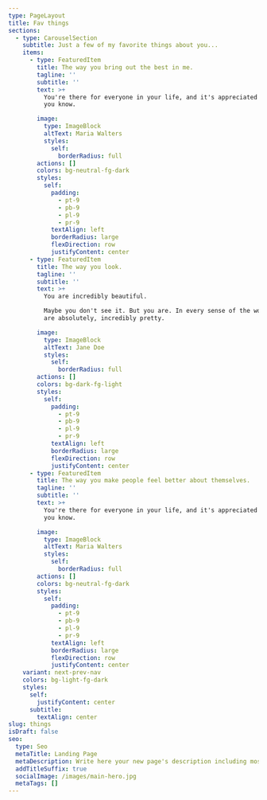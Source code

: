 ```yaml
---
type: PageLayout
title: Fav things
sections:
  - type: CarouselSection
    subtitle: Just a few of my favorite things about you...
    items:
      - type: FeaturedItem
        title: The way you bring out the best in me.
        tagline: ''
        subtitle: ''
        text: >+
          You're there for everyone in your life, and it's appreciated more than
          you know.

        image:
          type: ImageBlock
          altText: Maria Walters
          styles:
            self:
              borderRadius: full
        actions: []
        colors: bg-neutral-fg-dark
        styles:
          self:
            padding:
              - pt-9
              - pb-9
              - pl-9
              - pr-9
            textAlign: left
            borderRadius: large
            flexDirection: row
            justifyContent: center
      - type: FeaturedItem
        title: The way you look.
        tagline: ''
        subtitle: ''
        text: >+
          You are incredibly beautiful.

          Maybe you don't see it. But you are. In every sense of the world, you
          are absolutely, incredibly pretty. 

        image:
          type: ImageBlock
          altText: Jane Doe
          styles:
            self:
              borderRadius: full
        actions: []
        colors: bg-dark-fg-light
        styles:
          self:
            padding:
              - pt-9
              - pb-9
              - pl-9
              - pr-9
            textAlign: left
            borderRadius: large
            flexDirection: row
            justifyContent: center
      - type: FeaturedItem
        title: The way you make people feel better about themselves.
        tagline: ''
        subtitle: ''
        text: >+
          You're there for everyone in your life, and it's appreciated more than
          you know.

        image:
          type: ImageBlock
          altText: Maria Walters
          styles:
            self:
              borderRadius: full
        actions: []
        colors: bg-neutral-fg-dark
        styles:
          self:
            padding:
              - pt-9
              - pb-9
              - pl-9
              - pr-9
            textAlign: left
            borderRadius: large
            flexDirection: row
            justifyContent: center
    variant: next-prev-nav
    colors: bg-light-fg-dark
    styles:
      self:
        justifyContent: center
      subtitle:
        textAlign: center
slug: things
isDraft: false
seo:
  type: Seo
  metaTitle: Landing Page
  metaDescription: Write here your new page's description including most relevant keywords.
  addTitleSuffix: true
  socialImage: /images/main-hero.jpg
  metaTags: []
---
```

